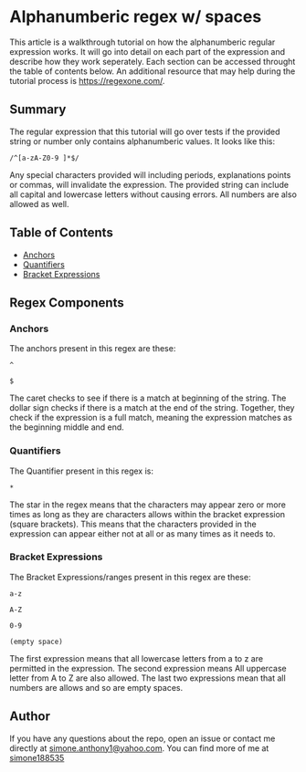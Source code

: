 # Alphanumberic regex w/ spaces

This article is a walkthrough tutorial on how the alphanumberic regular expression works. It will go into detail on each part of the expression and describe how they
work seperately. Each section can be accessed throught the table of contents below.
An additional resource that may help during the tutorial process is https://regexone.com/.

## Summary

The regular expression that this tutorial will go over tests if the provided string or number only contains alphanumberic values. It looks like this:
```
/^[a-zA-Z0-9 ]*$/
```
Any special characters provided will including periods, explanations points or commas, will invalidate the expression. The provided string can include all capital and lowercase letters without causing errors. All numbers are also allowed as well.

## Table of Contents

- [Anchors](#anchors)
- [Quantifiers](#quantifiers)
- [Bracket Expressions](#bracket-expressions)
## Regex Components

### Anchors
The anchors present in this regex are these:
```
^
```
```
$
```
The caret checks to see if there is a match at beginning of the string. The dollar sign checks if there is a match at the end of the string. Together, they check if 
the expression is a full match, meaning the expression matches as the beginning middle
and end.
### Quantifiers
The Quantifier present in this regex is:
```
*
```
The star in the regex means that the characters may appear zero or more times as long as they are characters allows within the bracket expression (square brackets). This means that the characters provided in the expression can appear either not at all or as many times as it needs to.


### Bracket Expressions
The Bracket Expressions/ranges present in this regex are these:
```
a-z
```
```
A-Z
```
```
0-9
```
```
(empty space)
```
The first expression means that all lowercase letters from a to z are permitted in the expression. The second expression means All uppercase letter from A to Z are also
allowed. The last two expressions mean that all numbers are allows and so are empty spaces.


## Author

If you have any questions about the repo, open
an issue or contact me directly at simone.anthony1@yahoo.com. You
can find more of me at [simone188535](https://github.com/simone188535)
